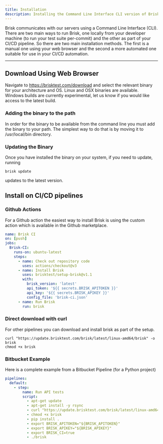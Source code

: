 ```yaml
---
title: Installation
description: Installing the Command Line Interface CLI version of Brisk
---
```


Brisk communicates with our servers using a Command Line Interface (CLI). There are two main ways to run Brisk, one locally from your developer machine (to run your test suite per-commit) and the other as part of your CI/CD pipeline. So there are two main installation methods. The first is a manual one using your web browser and the second a more automated one suitable for use in your CI/CD automation.

---

## Download Using Web Browser

Navigate to <https://brisktest.com/download> and select the relevant binary for your architecture and OS. Linux and OSX binaries are available. Windows builds are currently experimental, let us know if you would like access to the latest build.

### Adding the binary to the path

In order for the binary to be available from the command line you must add the binary to your path. The simplest way to do that is by moving it to /usr/local/bin directory.

### Updating the Binary

Once you have installed the binary on your system, if you need to update, running

```shell
brisk update
```

updates to the latest version.

## Install on CI/CD pipelines

### Github Actions

For a Github action the easiest way to install Brisk is using the custom action which is available in the Github marketplace.

```yml
name: Brisk CI
on: [push]
jobs:
  Brisk-CI:
    runs-on: ubuntu-latest
    steps:
      - name: Check out repository code
        uses: actions/checkout@v3
      - name: Install Brisk
        uses: brisktest/setup-brisk@v1.1
        with:
          brisk_version: 'latest'
          api_token: '${{ secrets.BRISK_APITOKEN }}'
          api_key: '${{ secrets.BRISK_APIKEY }}'
          config_file: 'brisk-ci.json'
      - name: Run Brisk
        run: brisk
```

### Direct download with curl

For other pipelines you can download and install brisk as part of the setup.

```shell
curl "https://update.brisktest.com/brisk/latest/linux-amd64/brisk" -o brisk
chmod +x brisk
```

### Bitbucket Example

Here is a complete example from a Bitbucket Pipeline (for a Python project)

```yaml
pipelines:
  default:
    - step:
        name: Run API tests
        script:
          - apt-get update
          - apt-get install -y rsync
          - curl "https://update.brisktest.com/brisk/latest/linux-amd64/brisk" -o brisk
          - chmod +x brisk
          - pip install .
          - export BRISK_APITOKEN="${BRISK_APITOKEN}"
          - export BRISK_APIKEY="${BRISK_APIKEY}"
          - export BRISK_CI=true
          - ./brisk
```
